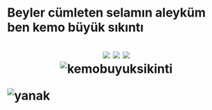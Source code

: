 <h1>
<p>           <p><p> Beyler cümleten selamın aleyküm ben kemo büyük sıkıntı 



<br/>
<p align="center">
 <a href="https://discord.com/users/983770620787572777" target"blank_"><img src="https://img.shields.io/badge/Discord%20-7289DA.svg?&style=for-the-badge&logo=discord&logoColor=white"></a>
  <a href="https://www.github.com/kemobuyuksikinti" target"blank_"><img src="https://img.shields.io/badge/GitHub%20-191717.svg?&style=for-the-badge&logo=github&logoColor=white"></a>
 <a href="https://www.instagram.com/yanaaaaaaaaaakk" target"blank_"><img src="https://img.shields.io/badge/INSTAGRAM%20-DC3175.svg?&style=for-the-badge&logo=instagram&logoColor=white"></a>
<br/>
<img src="https://komarev.com/ghpvc/?username=kemobuyuksikinti&label=Profile%20Viewers&color=37fa3f" alt="kemobuyuksikinti" />
</body>

![yanak](https://user-images.githubusercontent.com/111445987/185445613-bd761498-4e47-4faa-bed9-f1e6a37214d9.JPG)
